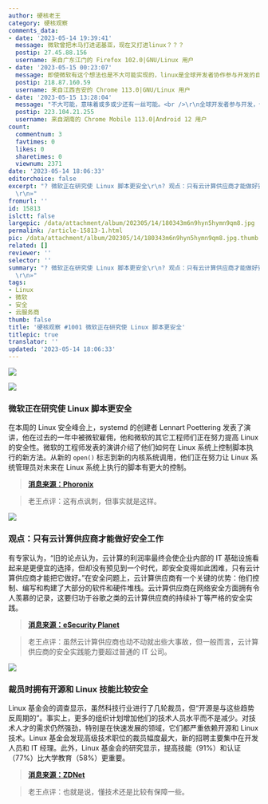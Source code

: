 ```yaml
---
author: 硬核老王
category: 硬核观察
comments_data:
- date: '2023-05-14 19:39:41'
  message: 微软曾把木马打进诺基亚，现在又打进linux？？？
  postip: 27.45.88.156
  username: 来自广东江门的 Firefox 102.0|GNU/Linux 用户
- date: '2023-05-15 00:23:07'
  message: 即使微软有这个想法也是不大可能实现的，linux是全球开发者协作参与开发的自由软件，而诺基亚是一家专有硬件厂商。
  postip: 218.87.160.59
  username: 来自江西吉安的 Chrome 113.0|GNU/Linux 用户
- date: '2023-05-15 13:28:04'
  message: "不大可能，意味着或多或少还有一丝可能。<br />\r\n全球开发者参与开发，但却只有极少数人参与代码审核。"
  postip: 223.104.21.255
  username: 来自湖南的 Chrome Mobile 113.0|Android 12 用户
count:
  commentnum: 3
  favtimes: 0
  likes: 0
  sharetimes: 0
  viewnum: 2371
date: '2023-05-14 18:06:33'
editorchoice: false
excerpt: "? 微软正在研究使 Linux 脚本更安全\r\n? 观点：只有云计算供应商才能做好安全工作\r\n? 裁员时拥有开源和 Linux 技能比较安全\r\n»
  \r\n»"
fromurl: ''
id: 15813
islctt: false
largepic: /data/attachment/album/202305/14/180343m6n9hyn5hymn9qm8.jpg
permalink: /article-15813-1.html
pic: /data/attachment/album/202305/14/180343m6n9hyn5hymn9qm8.jpg.thumb.jpg
related: []
reviewer: ''
selector: ''
summary: "? 微软正在研究使 Linux 脚本更安全\r\n? 观点：只有云计算供应商才能做好安全工作\r\n? 裁员时拥有开源和 Linux 技能比较安全\r\n»
  \r\n»"
tags:
- Linux
- 微软
- 安全
- 云服务商
thumb: false
title: '硬核观察 #1001 微软正在研究使 Linux 脚本更安全'
titlepic: true
translator: ''
updated: '2023-05-14 18:06:33'
---
```


![](/data/attachment/album/202305/14/180343m6n9hyn5hymn9qm8.jpg)


![](/data/attachment/album/202305/14/180353o0b2iiihylns2v2i.jpg)


### 微软正在研究使 Linux 脚本更安全


在本周的 Linux 安全峰会上，systemd 的创建者 Lennart Poettering 发表了演讲，他在过去的一年中被微软雇佣，他和微软的其它工程师们正在努力提高 Linux 的安全性。微软的工程师发表的演讲介绍了他们如何在 Linux 系统上控制脚本执行的新方法。从新的 `open()` 标志到新的内核系统调用，他们正在努力让 Linux 系统管理员对未来在 Linux 系统上执行的脚本有更大的控制。



> 
> **[消息来源：Phoronix](https://www.phoronix.com/news/MS-Linux-Script-Exec-Control)**
> 
> 
> 



> 
> 老王点评：这有点讽刺，但事实就是这样。
> 
> 
> 


![](/data/attachment/album/202305/14/180405ndveivhehwd0d2d0.jpg)


### 观点：只有云计算供应商才能做好安全工作


有专家认为，“旧的论点认为，云计算的利润率最终会使企业内部的 IT 基础设施看起来是更便宜的选择，但却没有预见到一个时代，即安全变得如此困难，只有云计算供应商才能把它做好。”在安全问题上，云计算供应商有一个关键的优势：他们控制、编写和构建了大部分的软件和硬件堆栈。云计算供应商在网络安全方面拥有令人羡慕的记录，这要归功于谷歌之类的云计算供应商的持续补丁等严格的安全实践。



> 
> **[消息来源：eSecurity Planet](https://www.esecurityplanet.com/cloud/cloud-service-provider-security/)**
> 
> 
> 



> 
> 老王点评：虽然云计算供应商也动不动就出些大事故，但一般而言，云计算供应商的安全实践能力要超过普通的 IT 公司。
> 
> 
> 


![](/data/attachment/album/202305/14/180425b8clnqq8frenn6l6.jpg)


### 裁员时拥有开源和 Linux 技能比较安全


Linux 基金会的调查显示，虽然科技行业进行了几轮裁员，但“开源是与这些趋势反周期的”。事实上，更多的组织计划增加他们的技术人员水平而不是减少。对技术人才的需求仍然强劲，特别是在快速发展的领域，它们都严重依赖开源和 Linux 技术。Linux 基金会发现高级技术职位的裁员幅度最大，新的招聘主要集中在开发人员和 IT 经理。此外，Linux 基金会的研究显示，提高技能（91%）和认证（77%）比大学教育（58%）更重要。



> 
> **[消息来源：ZDNet](https://www.zdnet.com/article/open-source-and-linux-skills-still-in-demand-in-a-dark-economy/)**
> 
> 
> 



> 
> 老王点评：也就是说，懂技术还是比较有保障一些。
> 
> 
>